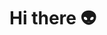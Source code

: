 <!-- ### 🦾 Skills
**Strong & Experienced**
<div>
  <span><img src="https://img.shields.io/badge/React-61DAFB?style=flat-square&logo=react&logoColor=fff"/></span>
  <span><img src="https://img.shields.io/badge/Nextjs-000?style=flat-square&logo=next.js&logoColor=fff"/></span>
  <span><img src="https://img.shields.io/badge/TypeScript-0055FF?style=flat-square&logo=typescript&logoColor=fff"/></span>
  <span><img src="https://img.shields.io/badge/AngularJS-E23237?style=flat-square&logo=angularjs&logoColor=fff"/></span>
  <span><img src="https://img.shields.io/badge/Redux-764ABC?style=flat-square&logo=redux&logoColor=fff"/></span>
  <span><img src="https://img.shields.io/badge/Mobx-F24E1E?style=flat-square&logo=mobx&logoColor=fff"/></span>
  <span><img src="https://img.shields.io/badge/SCSS-CC6699?style=flat-square&logo=sass&logoColor=fff"/></span>
  
 </div>
 <br />
 <div>
  <span><img src="https://img.shields.io/badge/Node.js-339933?style=flat-square&logo=node.js&logoColor=fff"/></span>
  <span><img src="https://img.shields.io/badge/tailwindcss-06B6D4?style=flat-square&logo=tailwindcss&logoColor=fff"/></span>
  <span><img src="https://img.shields.io/badge/framer motion-0055FF?style=flat-square&logo=Framer&logoColor=fff"/></span>
  <span><img src="https://img.shields.io/badge/ESLint-4B32C3?style=flat-square&logo=eslint&logoColor=fff"/></span>
 </div>
 <br />
 
**Tools**
<div>
  <span><img src="https://img.shields.io/badge/notion-000?style=flat-square&logo=Notion&logoColor=fff"/></span>
  <span><img src="https://img.shields.io/badge/Figma-F24E1E?style=flat-square&logo=Figma&logoColor=fff"/></span>
 </div>
 <br />

### 📝 Recent Blog
[![Velog's GitHub stats](https://velog-readme-stats.vercel.app/api?name=jvn4dev&color=dark)](https://velog.io/@jvn4dev)  -->
# Hi there 👽

